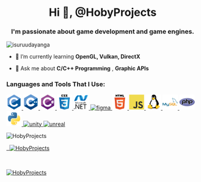 <h1 align="center">Hi 👋, @HobyProjects </h1>
<h3 align="center">I'm passionate about game development and game engines.</h3>

<p align="left"> <img src="https://komarev.com/ghpvc/?username=isuruudayanga&label=Profile%20views&color=0e75b6&style=flat" alt="isuruudayanga" /> </p>


- 🌱 I’m currently learning **OpenGL, Vulkan, DirectX**

- 💬 Ask me about **C/C++ Programming** , **Graphic APIs**
</p>

<h3>Languages and Tools That I Use:</h3>
<p> 

<a href="https://www.cprogramming.com/" target="_blank" rel="noreferrer"> 

<img src="https://raw.githubusercontent.com/devicons/devicon/master/icons/c/c-original.svg" alt="c" width="40" height="40"/>

<img src="https://raw.githubusercontent.com/devicons/devicon/master/icons/cplusplus/cplusplus-original.svg" alt="cplusplus" width="40" height="40"/> 

<img src="https://raw.githubusercontent.com/devicons/devicon/master/icons/csharp/csharp-original.svg" alt="csharp" width="40" height="40"/> 

<img src="https://raw.githubusercontent.com/devicons/devicon/master/icons/css3/css3-original-wordmark.svg" alt="css3" width="40" height="40"/> 

<img src="https://raw.githubusercontent.com/devicons/devicon/master/icons/dot-net/dot-net-original-wordmark.svg" alt="dotnet" width="40" height="40"/>

<img src="https://www.vectorlogo.zone/logos/figma/figma-icon.svg" alt="figma" width="40" height="40"/>

<img src="https://raw.githubusercontent.com/devicons/devicon/master/icons/html5/html5-original-wordmark.svg" alt="html5" width="40" height="40"/>

<img src="https://raw.githubusercontent.com/devicons/devicon/master/icons/javascript/javascript-original.svg" alt="javascript" width="40" height="40"/>

<img src="https://raw.githubusercontent.com/devicons/devicon/master/icons/linux/linux-original.svg" alt="linux" width="40" height="40"/>

<img src="https://raw.githubusercontent.com/devicons/devicon/master/icons/mysql/mysql-original-wordmark.svg" alt="mysql" width="40" height="40"/>

<img src="https://raw.githubusercontent.com/devicons/devicon/master/icons/php/php-original.svg" alt="php" width="40" height="40"/>

<img src="https://raw.githubusercontent.com/devicons/devicon/master/icons/python/python-original.svg" alt="python" width="40" height="40"/>

<img src="https://www.vectorlogo.zone/logos/unity3d/unity3d-icon.svg" alt="unity" width="40" height="40"/>

<img src="https://raw.githubusercontent.com/kenangundogan/fontisto/036b7eca71aab1bef8e6a0518f7329f13ed62f6b/icons/svg/brand/unreal-engine.svg" alt="unreal" width="40" height="40"/>

</p>

<p>
<img align="left" src="https://github-readme-stats.vercel.app/api/top-langs?username=HobyProjects&show_icons=true&theme=dark&locale=en&layout=compact" alt="HobyProjects"/>

</br>

&nbsp;
<img align="center" src="https://github-readme-stats.vercel.app/api?username=HobyProjects&show_icons=true&theme=dark&locale=en" alt="HobyProjects"/>
</p>

</br>

<p>
<img align="center" src="https://github-readme-streak-stats.herokuapp.com/?user=HobyProjects&theme=dark" alt="HobyProjects"/>
</p>


